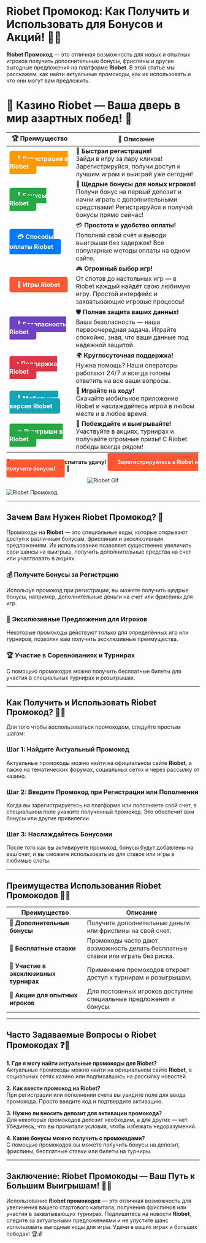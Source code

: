 # Riobet Промокод: Как Получить и Использовать для Бонусов и Акций! 🎁💸

**Riobet Промокод** — это отличная возможность для новых и опытных игроков получить дополнительные бонусы, фриспины и другие выгодные предложения на платформе **Riobet**. В этой статье мы расскажем, как найти актуальные промокоды, как их использовать и что они могут вам предложить.

# 🎲 **Казино Riobet — Ваша дверь в мир азартных побед!** 🎰

| 🏆 **Преимущество** | 🌟 **Описание** |
|--------------------|-----------------|
| <a href="https://brandplay.link/7xBLTPyj" style="background-color: #ff9900; color: white; padding: 10px 20px; border-radius: 5px; text-decoration: none; font-weight: bold;">🎉 Регистрация в Riobet</a> | 🚀 **Быстрая регистрация!** <br> Зайди в игру за пару кликов! Зарегистрируйся, получи доступ к лучшим играм и выиграй уже сегодня! |
| <a href="https://brandplay.link/7xBLTPyj" style="background-color: #28a745; color: white; padding: 10px 20px; border-radius: 5px; text-decoration: none; font-weight: bold;">🎁 Бонусы Riobet</a> | 🎉 **Щедрые бонусы для новых игроков!** <br> Получи бонус на первый депозит и начни играть с дополнительными средствами! Регистрируйся и получай бонусы прямо сейчас! |
| <a href="https://brandplay.link/7xBLTPyj" style="background-color: #007bff; color: white; padding: 10px 20px; border-radius: 5px; text-decoration: none; font-weight: bold;">💳 Способы оплаты Riobet</a> | 💳 **Простота и удобство оплаты!** <br> Пополняй свой счёт и выводи выигрыши без задержек! Все популярные методы оплаты на одном сайте. |
| <a href="https://brandplay.link/7xBLTPyj" style="background-color: #ff5733; color: white; padding: 10px 20px; border-radius: 5px; text-decoration: none; font-weight: bold;">🎰 Игры Riobet</a> | 🎮 **Огромный выбор игр!** <br> От слотов до настольных игр — в Riobet каждый найдёт свою любимую игру. Простой интерфейс и захватывающие игровые процессы! |
| <a href="https://brandplay.link/7xBLTPyj" style="background-color: #6f42c1; color: white; padding: 10px 20px; border-radius: 5px; text-decoration: none; font-weight: bold;">🔐 Безопасность Riobet</a> | 🛡️ **Полная защита ваших данных!** <br> Ваша безопасность — наша первоочередная задача. Играйте спокойно, зная, что ваши данные под надежной защитой. |
| <a href="https://brandplay.link/7xBLTPyj" style="background-color: #dc3545; color: white; padding: 10px 20px; border-radius: 5px; text-decoration: none; font-weight: bold;">📞 Поддержка Riobet</a> | 🌍 **Круглосуточная поддержка!** <br> Нужна помощь? Наши операторы работают 24/7 и всегда готовы ответить на все ваши вопросы. |
| <a href="https://brandplay.link/7xBLTPyj" style="background-color: #17a2b8; color: white; padding: 10px 20px; border-radius: 5px; text-decoration: none; font-weight: bold;">📱 Мобильная версия Riobet</a> | 📱 **Играйте на ходу!** <br> Скачайте мобильное приложение Riobet и наслаждайтесь игрой в любом месте и в любое время. |
| <a href="https://brandplay.link/7xBLTPyj" style="background-color: #28a745; color: white; padding: 10px 20px; border-radius: 5px; text-decoration: none; font-weight: bold;">💥 Выигрыши в Riobet</a> | 🤑 **Побеждайте и выигрывайте!** <br> Участвуйте в акциях, турнирах и получайте огромные призы! С Riobet победы всегда рядом! |

🎉 **Не упустите шанс испытать удачу!** <a href="https://brandplay.link/7xBLTPyj" style="background-color: #ff5733; color: white; padding: 15px 25px; border-radius: 5px; text-decoration: none; font-weight: bold;">Зарегистрируйтесь в Riobet и получите бонусы!</a> 🌟

<p align="center">
  <img src="https://i.pinimg.com/originals/1d/b3/25/1db325483acbe642c6d4e6fdd73a4988.gif" alt="Riobet Gif">
</p>


![Riobet Промокод](https://www.bragazeta.ru/wp-content/uploads/2023/06/riobet1.webp)

---

## Зачем Вам Нужен **Riobet Промокод**? 🎉

Промокоды на **Riobet** — это специальные коды, которые открывают доступ к различным бонусам, фриспинам и эксклюзивным предложениям. Их использование позволяет существенно увеличить свои шансы на выигрыш, получить дополнительные средства на счет или участвовать в акциях.

### 💰 **Получите Бонусы за Регистрцию**  
Используя промокод при регистрации, вы можете получить щедрые бонусы, например, дополнительные деньги на счет или фриспины для игр.

### 🎰 **Эксклюзивные Предложения для Игроков**  
Некоторые промокоды действуют только для определённых игр или турниров, позволяя вам получить эксклюзивные преимущества.

### 🏆 **Участие в Соревнованиях и Турнирах**  
С помощью промокодов можно получить бесплатные билеты для участия в специальных турнирах и розыгрышах.

---

## Как Получить и Использовать **Riobet Промокод**? 🔑📝

Для того чтобы воспользоваться промокодом, следуйте простым шагам:

### Шаг 1: Найдите Актуальный Промокод  
Актуальные промокоды можно найти на официальном сайте **Riobet**, а также на тематических форумах, социальных сетях и через рассылку от казино.

### Шаг 2: Введите Промокод при Регистрации или Пополнении  
Когда вы зарегистрируетесь на платформе или пополняете свой счет, в специальном поле укажите полученный промокод. Это обеспечит вам бонусы или другие привилегии.

### Шаг 3: Наслаждайтесь Бонусами  
После того как вы активируете промокод, бонусы будут добавлены на ваш счет, и вы сможете использовать их для ставок или игры в любимые слоты.

---

## Преимущества Использования **Riobet Промокодов** 🎁🎯

| Преимущество                              | Описание                                                       |
|-------------------------------------------|---------------------------------------------------------------|
| 💸 **Дополнительные бонусы**               | Получите дополнительные деньги или фриспины на свой счет.     |
| 🎰 **Бесплатные ставки**                  | Промокоды часто дают возможность делать бесплатные ставки или играть без риска. |
| 🏅 **Участие в эксклюзивных турнирах**     | Применение промокодов откроет доступ к турнирам и розыгрышам. |
| 🎉 **Акции для опытных игроков**          | Для постоянных игроков доступны специальные предложения и бонусы. |

---

## Часто Задаваемые Вопросы о **Riobet Промокодах** ❓💬

**1. Где я могу найти актуальные промокоды для **Riobet**?**  
Актуальные промокоды можно найти на официальном сайте **Riobet**, в социальных сетях казино или подписавшись на рассылку новостей.

**2. Как ввести промокод на **Riobet**?**  
При регистрации или пополнении счета вы увидите поле для ввода промокода. Просто введите код и подтвердите активацию.

**3. Нужно ли вносить депозит для активации промокода?**  
Для некоторых промокодов депозит необходим, а для других — нет. Убедитесь, что вы прочитали условия, чтобы избежать недоразумений.

**4. Какие бонусы можно получить с промокодами?**  
С помощью промокодов вы можете получить бонусы на депозит, фриспины, бесплатные ставки или билеты на турниры.

---

## Заключение: **Riobet Промокоды** — Ваш Путь к Большим Выигрышам! 💸🎰

Использование **Riobet промокодов** — это отличная возможность для увеличения вашего стартового капитала, получения фриспинов или участия в захватывающих турнирах. Подпишитесь на новости **Riobet**, следите за актуальными предложениями и не упустите шанс использовать выгодные коды для игры. Удачи в ваших играх и больших победах! 🏆💰
